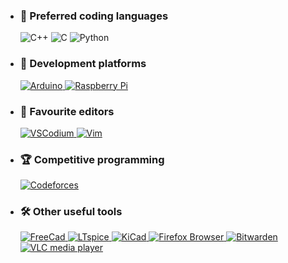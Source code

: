 - ### 🌌 **Preferred coding languages**
    ![C++](https://img.shields.io/badge/C++-blue?logo=cplusplus)
    ![C](https://img.shields.io/badge/C-blue?logo=c&logoColor=white)
    ![Python](https://img.shields.io/badge/Python-fdd726?logo=python)

- ### 👾 **Development platforms**
    <a href="https://www.arduino.cc/"> ![Arduino](https://img.shields.io/badge/Arduino-00878F?logo=arduino) </a>
    <a href="https://www.raspberrypi.org/"> ![Raspberry Pi](https://img.shields.io/badge/Raspberry_Pi-a22846?logo=raspberrypi) </a>

- ### 📝 **Favourite editors**
    <a href="https://vscodium.com/"> ![VSCodium](https://img.shields.io/badge/VSCodium-white?logo=vscodium) </a>
    <a href="https://www.vim.org/"> ![Vim](https://img.shields.io/badge/Vim-019733?logo=vim) </a>

- ### 🏆 **Competitive programming**
    <a href="https://codeforces.com/profile/pankuleczka"> ![Codeforces](https://img.shields.io/badge/Codeforces-grey?logo=codeforces) </a>

- ### 🛠️ **Other useful tools**
    <a href="https://www.freecad.org/"> ![FreeCad](https://img.shields.io/badge/FreeCad-white?logo=freecad) </a>
    <a href="https://www.analog.com/en/resources/design-tools-and-calculators/ltspice-simulator.html"> ![LTspice](https://img.shields.io/badge/LTspice-900028?logo=ltspice) </a>
    <a href="https://www.kicad.org/"> ![KiCad](https://img.shields.io/badge/KiCad-314CB0?logo=kicad) </a>
    <a href="https://www.mozilla.org/en-US/firefox/new/"> ![Firefox Browser](https://img.shields.io/badge/Firefox_Browser-0670a5?logo=firefoxbrowser) </a>
    <a href="https://bitwarden.com/"> ![Bitwarden](https://img.shields.io/badge/Bitwarden-175ddc?logo=bitwarden) </a>
    <a href="https://www.videolan.org/vlc/"> ![VLC media player](https://img.shields.io/badge/VLC_media_player-ff8800?logo=vlcmediaplayer&logoColor=white) </a>

<!--
**pan-kuleczka/pan-kuleczka** is a ✨ _special_ ✨ repository because its `README.md` (this file) appears on your GitHub profile.

Here are some ideas to get you started:

- 🔭 I’m currently working on ...
- 🌱 I’m currently learning ...
- 👯 I’m looking to collaborate on ...
- 🤔 I’m looking for help with ...
- 💬 Ask me about ...
- 📫 How to reach me: ...
- 😄 Pronouns: ...
- ⚡ Fun fact: ...
-->
